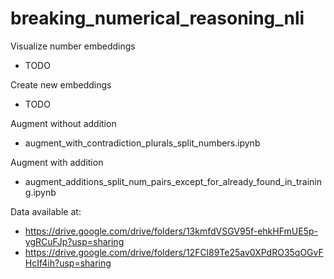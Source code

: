 # breaking_numerical_reasoning_nli

Visualize number embeddings
- TODO

Create new embeddings
- TODO

Augment without addition 
- augment_with_contradiction_plurals_split_numbers.ipynb 

Augment with addition 
- augment_additions_split_num_pairs_except_for_already_found_in_training.ipynb 

Data available at:
- https://drive.google.com/drive/folders/13kmfdVSGV95f-ehkHFmUE5p-ygRCuFJp?usp=sharing
- https://drive.google.com/drive/folders/12FCl89Te25av0XPdRO35qOGvFHcIf4ih?usp=sharing 
